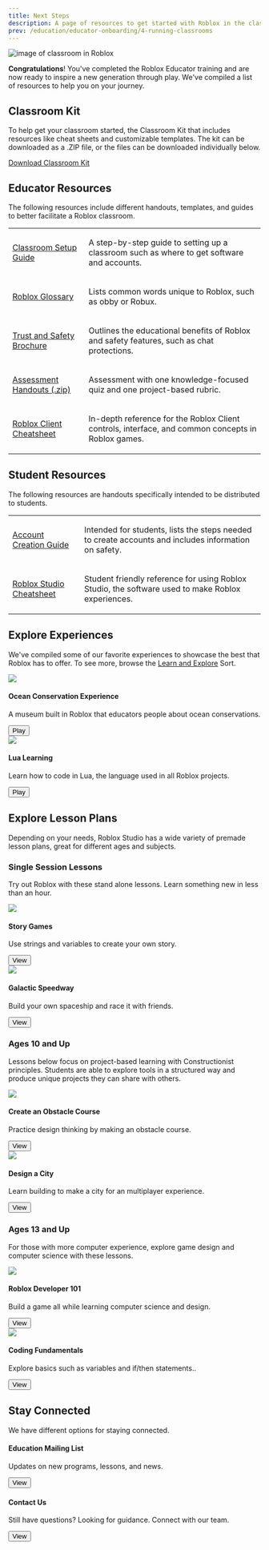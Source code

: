 ```yaml
---
title: Next Steps
description: A page of resources to get started with Roblox in the classroom for teachers. Includes Roblox handouts, presentations, and where to find educational experiences.
prev: /education/educator-onboarding/4-running-classrooms
---
```


![image of classroom in Roblox](../../assets/education/educator-onboarding/hero-banner-classroom.jpg)

**Congratulations**! You've completed the Roblox Educator training and are now ready to inspire a new generation through play. We've compiled a list of resources to help you on your journey.

## Classroom Kit

To help get your classroom started, the Classroom Kit that includes resources like cheat sheets and customizable templates. The kit can be downloaded as a .ZIP file, or the files can be downloaded individually below.

<a href="../../assets/education/legacy/Roblox_Classroom_Kit.zip" target="_blank" rel="noopener">Download Classroom Kit</a>

## Educator Resources

The following resources include different handouts, templates, and guides to better facilitate a Roblox classroom.

<div><table>
<tbody>
<tr>
<td>
<p><a href="../../assets/education/legacy/Handout_-_Getting_Ready.pdf">Classroom Setup Guide</a></p>
</td>
<td>
<p>A step-by-step guide to setting up a classroom such as where to get software and accounts.</p>
</td>
</tr>
<tr>
<td>
<p><a href="../../assets/education/legacy/Handout_-_Roblox_Glossary.pdf">Roblox Glossary</a></p>
</td>
<td>
<p>Lists common words unique to Roblox, such as obby or Robux.</p>
</td>
</tr>
<tr>
<td>
<p><a href="../../assets/education/legacy/Safety_education_brochure.pdf">Trust and Safety Brochure</a></p>
</td>
<td>
<p>Outlines the educational benefits of Roblox and safety features, such as chat protections.</p>
</td>
</tr>
<tr>
<td>
<p><a href="../../assets/education/legacy/Roblox_Assessment_Handouts.zip">Assessment Handouts (.zip)</a></p>
</td>
<td>
<p>Assessment with one knowledge-focused quiz and one project-based rubric.</p>
</td>
</tr>
<tr>
<td>
<p><a href="../../assets/education/legacy/Handout_-_Roblox_Client_Quick_Start_Guide.pdf">Roblox Client Cheatsheet</a></p>
</td>
<td>
<p>In-depth reference for the Roblox Client controls, interface, and common concepts in Roblox games.</p>
</td>
</tr>
</tbody>
</table>
</div>

## Student Resources

The following resources are handouts specifically intended to be distributed to students.

<div><table>
<tbody>
<tr>
<td>
<p><a href="../../assets/education/legacy/Roblox_Account_Creation_(Student_Handout).pdf">Account Creation Guide</a></p>
</td>
<td>
<p>Intended for students, lists the steps needed to create accounts and includes information on safety.</p>
</td>
</tr>
<tr>
<td>
<p><a href="../../assets/education/legacy/RobloxStudio-Cheatsheet.pdf">Roblox Studio Cheatsheet</a></p>
</td>
<td>
<p>Student friendly reference for using Roblox Studio, the software used to make Roblox experiences.</p>
</td>
</tr>
</tbody>
</table>
</div>

## Explore Experiences

We've compiled some of our favorite experiences to showcase the best that Roblox has to offer. To see more, browse the <a href="https://www.roblox.com/discover#/sortName/Curated_67">Learn and Explore</a> Sort.

<Grid container spacing={2}>
<Grid item xs={6}>

  <div>
  <img src="../../assets/education/legacy/module5-gameImages-450x250-ocean.jpg" />
  <h4>Ocean Conservation Experience</h4>
  <p>
  A museum built in Roblox that educators people about ocean conservations.
  </p>
  <a href="https://www.roblox.com/games/6708164649/">
  <Button variant="contained">Play</Button>
  </a>
  </div>

</Grid>
<Grid item xs={6}>

  <div>
  <img src="../../assets/education/legacy/module5-gameImages-450x250-lua.jpg" />
  <h4>Lua Learning</h4>
  <p>
  Learn how to code in Lua, the language used in all Roblox projects.
  </p>
  <a href="https://www.roblox.com/games/1334669864/">
  <Button variant="contained">Play</Button>
  </a>
  </div>

</Grid>

</Grid>

## Explore Lesson Plans

Depending on your needs, Roblox Studio has a wide variety of premade lesson plans, great for different ages and subjects.

### Single Session Lessons

Try out Roblox with these stand alone lessons. Learn something new in less than an hour.

<Grid container spacing={2}>
<Grid item xs={6}>

  <div>
  <img src="../../assets/education/legacy/WCCHero_312x200.png" />
  <h4>Story Games</h4>
  <p>
  Use strings and variables to create your own story.
  </p>
  <a href="../../education/lesson-plans/story-games-lesson.md">
  <Button variant="contained">View</Button>
  </a>
  </div>

</Grid>

<Grid item xs={6}>
  <div>
  <img src="../../assets/legacy/ccw2019_thumbnail_312x200px.png" />
  <h4>Galactic Speedway</h4>
  <p>
  Build your own spaceship and race it with friends.
  </p>
  <a href="../../education/lesson-plans/galactic-speedway-lesson.md">
  <Button variant="contained">View</Button>
  </a>
  </div>

</Grid>

</Grid>

### Ages 10 and Up

Lessons below focus on project-based learning with Constructionist principles. Students are able to explore tools in a structured way and produce unique projects they can share with others.

<Grid container spacing={2}>

<Grid item xs={6}>
  <div>
  <img src="../../assets/education/legacy/introToStudio_thumbnail.jpg" />
  <h4>Create an Obstacle Course</h4>
  <p>
  Practice design thinking by making an obstacle course.
  </p>
  <a href="../../education/lesson-plans/intro-to-game-and-coding.md">
  <Button variant="contained">View</Button>
  </a>
  </div>
</Grid>

<Grid item xs={6}>
  <div>
  <img src="../../assets/education/build-it-play-it-create-and-destroy/cc2019_thumbnail_312x200.jpg" />
  <h4>Design a City</h4>
  <p>
  Learn building to make a city for an multiplayer experience.
  </p>
  <a href="../../education/lesson-plans/create-and-destroy-lesson.md">
  <Button variant="contained">View</Button>
  </a>
  </div>
</Grid>

</Grid>

### Ages 13 and Up

For those with more computer experience, explore game design and computer science with these lessons.

<Grid container spacing={2}>

<Grid item xs={6}>
  <div>
  <img src="../../assets/education/legacy/introToGameDesign_thumbnail.jpg" />
  <h4>Roblox Developer 101</h4>
  <p>
  Build a game all while learning computer science and design.
  </p>
  <a href="../../education/lesson-plans/roblox-developer/landing.md">
  <Button variant="contained">View</Button>
  </a>
  </div>
</Grid>

<Grid item xs={6}>
  <div>
  <img src="../../assets/education/legacy/coding4_loopingArraysThumbnail.jpg" />
  <h4>Coding Fundamentals</h4>
  <p>
  Explore basics such as variables and if/then statements..
  </p>
  <a href="../../tutorials/fundamentals/coding-1/landing.md">
  <Button variant="contained">View</Button>
  </a>
  </div>
</Grid>

</Grid>

## Stay Connected

We have different options for staying connected.

<Grid container spacing={2}>

<Grid item xs={6}>
  <div>
  <h4>Education Mailing List</h4>
  <p>
  Updates on new programs, lessons, and news.
  </p>
  <a href="https://roblox.qualtrics.com/jfe/form/SV_3wmxTflT51MQDPM">
  <Button variant="text">View</Button>
  </a>
  </div>
</Grid>

<Grid item xs={6}>
  <div>
  <h4>Contact Us</h4>
  <p>
  Still have questions? Looking for guidance. Connect with our team.
  </p>
  <a href="https://roblox.qualtrics.com/jfe/form/SV_8oiiVEvjteux7hk">
  <Button variant="text">View</Button>
  </a>
  </div>
</Grid>

</Grid>
